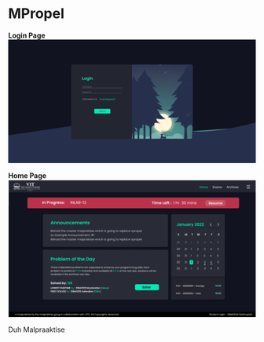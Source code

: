 # MPropel

**Login Page**
![plot](./Pictures/login.png)

**Home Page**
![plot](./Pictures/home_page.png)

Duh Malpraaktise
